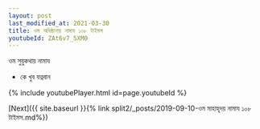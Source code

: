 ```yaml
---
layout: post
last_modified_at: 2021-03-30
title: ওম অধিষ্ঠানায় নামায ১০৮ টাইমস
youtubeId: ZAt6v7_5XM0
---
```

 
 
 ওম সুয়ুকথায় নামায  
 
 -  কে খুব যত্নবান 
 
  
 
  
 
 
 
 
 
 


{% include youtubePlayer.html id=page.youtubeId %}
 
[Next]({{ site.baseurl }}{% link  split2/_posts/2019-09-10-ওম মাহাহৃদয় নামায ১০৮ টাইমস.md%})
 
